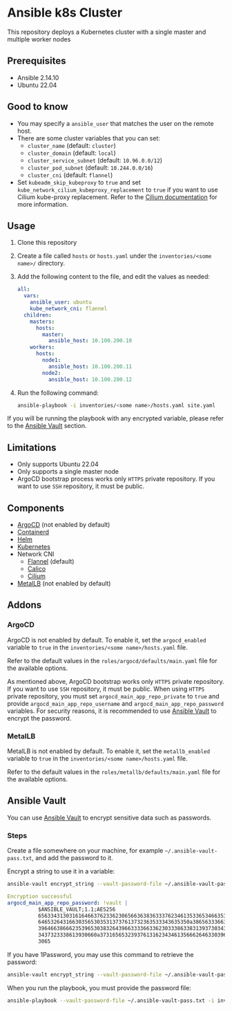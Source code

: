 # Ansible k8s Cluster

This repository deploys a Kubernetes cluster with a single master and multiple worker nodes

## Prerequisites

- Ansible 2.14.10
- Ubuntu 22.04

## Good to know

- You may specify a `ansible_user` that matches the user on the remote host.
- There are some cluster variables that you can set:
  - `cluster_name` (default: `cluster`)
  - `cluster_domain` (default: `local`)
  - `cluster_service_subnet` (default: `10.96.0.0/12`)
  - `cluster_pod_subnet` (default: `10.244.0.0/16`)
  - `cluster_cni` (default: `flannel`)
- Set `kubeadm_skip_kubeproxy` to `true` and set `kube_network_cilium_kubeproxy_replacement` to `true` if you want to use Cilium kube-proxy replacement. Refer to the [Cilium documentation](https://docs.cilium.io/en/latest/network/kubernetes/kubeproxy-free/#kubeproxy-free) for more information.

## Usage

1. Clone this repository
2. Create a file called `hosts` or `hosts.yaml` under the `inventories/<some name>/` directory.
3. Add the following content to the file, and edit the values as needed:

    ```yaml
    all:
      vars:
        ansible_user: ubuntu
        kube_network_cni: flannel
      children:
        masters:
          hosts:
            master:
              ansible_host: 10.100.200.10
        workers:
          hosts:
            node1:
              ansible_host: 10.100.200.11
            node2:
              ansible_host: 10.100.200.12
    ```

4. Run the following command:

    ```bash
    ansible-playbook -i inventories/<some name>/hosts.yaml site.yaml
    ```

If you will be running the playbook with any encrypted variable, please refer to the [Ansible Vault](#ansible-vault) section.

## Limitations

- Only supports Ubuntu 22.04
- Only supports a single master node
- ArgoCD bootstrap process works only `HTTPS` private repository. If you want to use `SSH` repository, it must be public.

## Components

- [ArgoCD](https://argoproj.github.io/argo-cd/) (not enabled by default)
- [Containerd](https://containerd.io/)
- [Helm](https://helm.sh/)
- [Kubernetes](https://kubernetes.io/)
- Network CNI
  - [Flannel](https://github.com/flannel-io/flannel) (default)
  - [Calico](https://www.projectcalico.org/)
  - [Cilium](https://cilium.io/)
- [MetalLB](https://metallb.universe.tf/) (not enabled by default)

## Addons

### ArgoCD

ArgoCD is not enabled by default. To enable it, set the `argocd_enabled` variable to `true` in the `inventories/<some name>/hosts.yaml` file.

Refer to the default values in the `roles/argocd/defaults/main.yaml` file for the available options.

As mentioned above, ArgoCD bootstrap works only `HTTPS` private repository. If you want to use `SSH` repository, it must be public.
When using `HTTPS` private repository, you must set `argocd_main_app_repo_private` to `true` and provide `argocd_main_app_repo_username` and `argocd_main_app_repo_password` variables.
For security reasons, it is recommended to use [Ansible Vault](#ansible-vault) to encrypt the password.

### MetalLB

MetalLB is not enabled by default. To enable it, set the `metallb_enabled` variable to `true` in the `inventories/<some name>/hosts.yaml` file.

Refer to the default values in the `roles/metallb/defaults/main.yaml` file for the available options.

## Ansible Vault

You can use [Ansible Vault](https://docs.ansible.com/ansible/latest/user_guide/vault.html) to encrypt sensitive data such as passwords.

### Steps

Create a file somewhere on your machine, for example `~/.ansible-vault-pass.txt`, and add the password to it.

Encrypt a string to use it in a variable:

```bash
ansible-vault encrypt_string --vault-password-file ~/.ansible-vault-pass.txt 'foobar' --name 'argocd_main_app_repo_password'
```

```yaml
Encryption successful
argocd_main_app_repo_password: !vault |
          $ANSIBLE_VAULT;1.1;AES256
          65633431303161646637623362306566363836333762346135336534663536333662353364396261
          6465326431663035653035313737613732363533343635350a386563336633346365323065353331
          39646638666235396530383264396633336633623033386338313937303431376536613433666133
          3437323338613930660a373165653239376131623434613566626463303964646362633362366432
          3065
```

If you have 1Password, you may use this command to retrieve the password:

```bash
ansible-vault encrypt_string --vault-password-file ~/.ansible-vault-pass.txt $(op item get 'GitLab Token - dyegoe argocd' --fields token) --name 'argocd_main_app_repo_password'
```

When you run the playbook, you must provide the password file:

```bash
ansible-playbook --vault-password-file ~/.ansible-vault-pass.txt -i inventories/<some name>/hosts.yaml site.yaml
```
